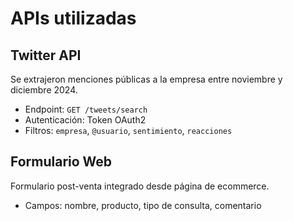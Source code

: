 
# APIs utilizadas

## Twitter API
Se extrajeron menciones públicas a la empresa entre noviembre y diciembre 2024.

- Endpoint: `GET /tweets/search`
- Autenticación: Token OAuth2
- Filtros: `empresa`, `@usuario`, `sentimiento`, `reacciones`

## Formulario Web
Formulario post-venta integrado desde página de ecommerce.

- Campos: nombre, producto, tipo de consulta, comentario

